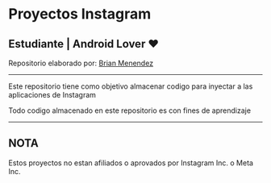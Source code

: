 # Proyectos Instagram
## Estudiante | Android Lover ❤️

Repositorio elaborado por: [Brian Menendez](https://brianml.wuaze.com/)

***
Este repositorio tiene como objetivo almacenar codigo para inyectar a las aplicaciones de Instagram


Todo codigo almacenado en este repositorio es con fines de aprendizaje
***

## NOTA
Estos proyectos no estan afiliados o aprovados por Instagram Inc. o Meta Inc.
